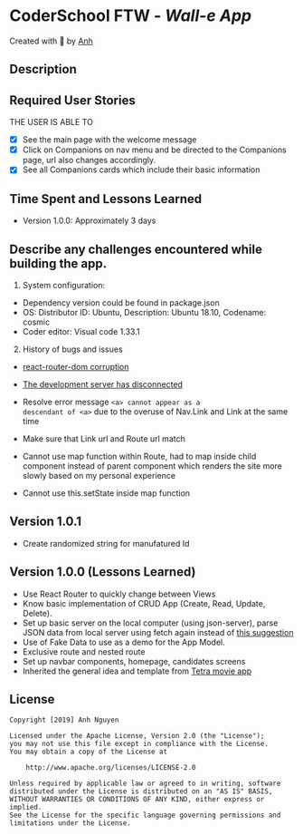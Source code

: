 
# CoderSchool FTW - *Wall-e App*

Created with :blue_heart: by <a href="https://github.com/albertanguyen">Anh</a>

## Description

## Required User Stories

THE USER IS ABLE TO

* [x] See the main page with the welcome message
* [x] Click on Companions on nav menu and be directed to the Companions page, url also changes accordingly.
* [x] See all Companions cards which include their basic information

[//]: # (- [] Enter a repository in a search bar, click "search", and see the associated issues. The repository should be of the format owner/repo-name, e.g. facebook/react.)

## Time Spent and Lessons Learned
* Version 1.0.0: Approximately 3 days

## Describe any challenges encountered while building the app.
1. System configuration: 
* Dependency version could be found in package.json
* OS: Distributor ID:	Ubuntu, Description:	Ubuntu 18.10, Codename:	cosmic
* Coder editor: Visual code 1.33.1

2. History of bugs and issues

* <a href="https://stackoverflow.com/questions/45148532/cant-install-react-transition-group#45148963">react-router-dom corruption</a>

* <a href="https://stackoverflow.com/questions/49755821/when-using-create-react-app-why-does-the-development-server-keep-disconnecting">The development server has disconnected</a>

* Resolve error message <code>&lt;a&gt; cannot appear as a descendant of &lt;a&gt;</code> due to the overuse of Nav.Link and Link at the same time
* Make sure that Link url and Route url match
* Cannot use map function within Route, had to map inside child component instead of parent component which renders the site more slowly based on my personal experience
* Cannot use this.setState inside map function


## Version 1.0.1
* Create randomized string for manufatured Id

## Version 1.0.0 (Lessons Learned)
* Use React Router to quickly change between Views
* Know basic implementation of CRUD App (Create, Read, Update, Delete).
* Set up basic server on the local computer (using json-server), parse JSON data from local server using fetch again instead of <a href="https://stackoverflow.com/questions/33650399/es6-modules-implementation-how-to-load-a-json-file/33650470#33650470">this suggestion</a>
* Use of Fake Data to use as a demo for the App Model.
* Exclusive route and nested route
* Set up navbar components, homepage, candidates screens
* Inherited the general idea and template from <a href="https://github.com/albertanguyen/tetramoviesapp.github.io">Tetra movie app</a>


[//]: # (\#\# Do more)
[//]: # (\* How to import and reuse other components that fall out of the current root repo <a href="https://github.com/facebook/react-native/issues/3099">Issues closed on github</a>)

## License

    Copyright [2019] Anh Nguyen

    Licensed under the Apache License, Version 2.0 (the "License");
    you may not use this file except in compliance with the License.
    You may obtain a copy of the License at

        http://www.apache.org/licenses/LICENSE-2.0

    Unless required by applicable law or agreed to in writing, software
    distributed under the License is distributed on an "AS IS" BASIS,
    WITHOUT WARRANTIES OR CONDITIONS OF ANY KIND, either express or implied.
    See the License for the specific language governing permissions and
    limitations under the License.
